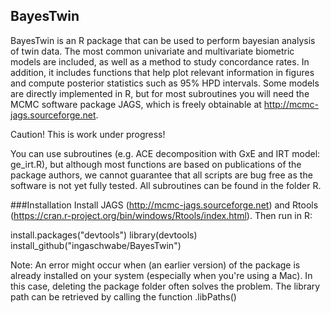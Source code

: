 ## BayesTwin
BayesTwin is an R package that can be used to perform bayesian analysis of twin data. The most common univariate and multivariate biometric models are included, as well as a method to study concordance rates. In addition, it includes functions that help
plot relevant information in figures and compute posterior statistics such as 95% HPD intervals. Some models are directly implemented in R, but for most subroutines you will need the MCMC software package JAGS, which is freely obtainable at http://mcmc-jags.sourceforge.net.

Caution! This is work under progress! 

You can use subroutines (e.g. ACE decomposition with GxE and IRT model: ge_irt.R), but although most functions are based on publications of the package authors, we cannot guarantee that all scripts are bug free as the software is not yet fully tested. All subroutines can be found in the folder R. 


###Installation
Install JAGS (http://mcmc-jags.sourceforge.net) and Rtools (https://cran.r-project.org/bin/windows/Rtools/index.html). Then run in R:

install.packages("devtools")
library(devtools)
install_github("ingaschwabe/BayesTwin")

Note: An error might occur when (an earlier version) of the package is already installed on your system (especially when you're using a Mac). In this case, deleting the package folder often solves the problem. The library path can be retrieved by calling the function .libPaths() 
